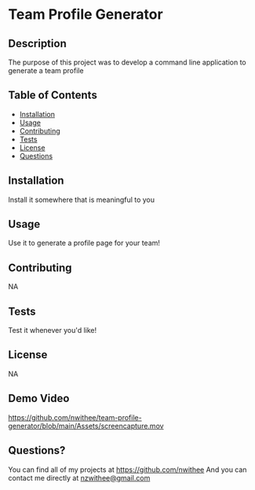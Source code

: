 
  # Team Profile Generator

  ## Description
  The purpose of this project was to develop a command line application to generate a team profile

  ## Table of Contents
  * [Installation](#installation)
  * [Usage](#usage)
  * [Contributing](#contributing)
  * [Tests](#tests)
  * [License](#license)
  * [Questions](#questions)

  ## Installation
  Install it somewhere that is meaningful to you

  ## Usage
  Use it to generate a profile page for your team!

  ## Contributing
  NA

  ## Tests
  Test it whenever you'd like!

  ## License
  NA

  ## Demo Video
  https://github.com/nwithee/team-profile-generator/blob/main/Assets/screencapture.mov
  
  ## Questions?
  You can find all of my projects at https://github.com/nwithee
  And you can contact me directly at nzwithee@gmail.com
